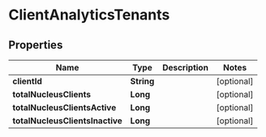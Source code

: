 
# ClientAnalyticsTenants

## Properties
Name | Type | Description | Notes
------------ | ------------- | ------------- | -------------
**clientId** | **String** |  |  [optional]
**totalNucleusClients** | **Long** |  |  [optional]
**totalNucleusClientsActive** | **Long** |  |  [optional]
**totalNucleusClientsInactive** | **Long** |  |  [optional]



